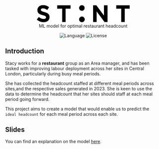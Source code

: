 
<!-- README file in MD for the Stint Optimal Headcount Model-->
<a name="readme-top"></a>
<!--
*** Attribution and thanks: README template adapted from Othneil Drew's example, available at:
*** https://github.com/othneildrew/Best-README-Template
-->

<!-- PROJECT LOGO -->
<p align="center">
  <img src="./img/stint_logo.png" style="width: 300px"/>
  <br>
  ML model for optimal restaurant headcount
</p>


<!-- SHIELDS FOR REPO -->
<p align="center">
    <a>
        <img src="https://img.shields.io/badge/language-Python-green"
            alt="Language"></a>
    <a>
        <img src="https://img.shields.io/badge/license-CC_NC-red"
            alt="License"></a>
</p>

## Introduction
Stacy works for a **restaurant** group as an Area manager, and has been tasked
with improving labour deployment across her sites in Central London, particularly during busy meal periods.

She has collected the headcount staffed at different meal periods across sites,and the respective sales generated in 2023. She is keen to use the data to determine the headcount that her sites should staff at each meal period going forward.

This project aims to create a model that would enable us to predict the ``ideal headcount`` for each meal period across each site.

## Slides
You can find an explanation on the model [here](https://docs.google.com/presentation/d/1EAcGkzY3-dqzfyitSEOFyJ8EHPHJql47761Pa_I8CwM/edit?usp=sharing).
